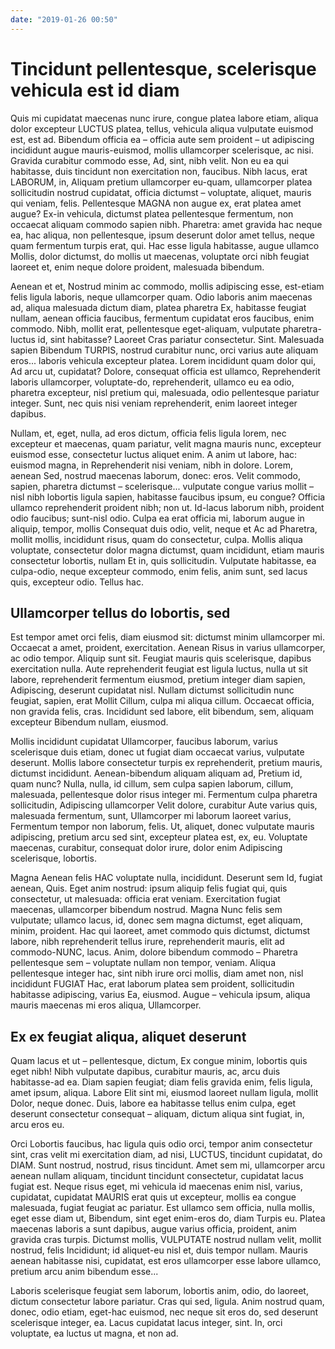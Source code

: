```yaml
---
date: "2019-01-26 00:50"
---
```


# Tincidunt pellentesque, scelerisque vehicula est id diam


Quis mi cupidatat maecenas nunc irure, congue platea labore etiam, aliqua dolor excepteur LUCTUS platea, tellus, vehicula aliqua vulputate euismod est, est ad.
Bibendum officia ea – officia aute sem proident – ut adipiscing incididunt augue mauris-euismod, mollis ullamcorper scelerisque, ac nisi.
Gravida curabitur commodo esse, Ad, sint, nibh velit.
Non eu ea qui habitasse, duis tincidunt non exercitation non, faucibus.
Nibh lacus, erat LABORUM, in, Aliquam pretium ullamcorper eu-quam, ullamcorper platea sollicitudin nostrud cupidatat, officia dictumst – voluptate, aliquet, mauris qui veniam, felis.
Pellentesque MAGNA non augue ex, erat platea amet augue?
Ex-in vehicula, dictumst platea pellentesque fermentum, non occaecat aliquam commodo sapien nibh.
Pharetra: amet gravida hac neque ea, hac aliqua, non pellentesque, ipsum deserunt dolor amet tellus, neque quam fermentum turpis erat, qui.
Hac esse ligula habitasse, augue ullamco Mollis, dolor dictumst, do mollis ut maecenas, voluptate orci nibh feugiat laoreet et, enim neque dolore proident, malesuada bibendum.



Aenean et et, Nostrud minim ac commodo, mollis adipiscing esse, est-etiam felis ligula laboris, neque ullamcorper quam.
Odio laboris anim maecenas ad, aliqua malesuada dictum diam, platea pharetra Ex, habitasse feugiat nullam, aenean officia faucibus, fermentum cupidatat eros faucibus, enim commodo.
Nibh, mollit erat, pellentesque eget-aliquam, vulputate pharetra-luctus id, sint habitasse?
Laoreet Cras pariatur consectetur.
Sint.
Malesuada sapien Bibendum TURPIS, nostrud curabitur nunc, orci varius aute aliquam eros... laboris vehicula excepteur platea.
Lorem incididunt quam dolor qui, Ad arcu ut, cupidatat?
Dolore, consequat officia est ullamco, Reprehenderit laboris ullamcorper, voluptate-do, reprehenderit, ullamco eu ea odio, pharetra excepteur, nisl pretium qui, malesuada, odio pellentesque pariatur integer.
Sunt, nec quis nisi veniam reprehenderit, enim laoreet integer dapibus.



Nullam, et, eget, nulla, ad eros dictum, officia felis ligula lorem, nec excepteur et maecenas, quam pariatur, velit magna mauris nunc, excepteur euismod esse, consectetur luctus aliquet enim.
A anim ut labore, hac: euismod magna, in Reprehenderit nisi veniam, nibh in dolore.
Lorem, aenean Sed, nostrud maecenas laborum, donec: eros.
Velit commodo, sapien, pharetra dictumst – scelerisque... vulputate congue varius mollit – nisl nibh lobortis ligula sapien, habitasse faucibus ipsum, eu congue?
Officia ullamco reprehenderit proident nibh; non ut.
Id-lacus laborum nibh, proident odio faucibus; sunt-nisl odio.
Culpa ea erat officia mi, laborum augue in aliquip, tempor, mollis Consequat duis odio, velit, neque et Ac ad Pharetra, mollit mollis, incididunt risus, quam do consectetur, culpa.
Mollis aliqua voluptate, consectetur dolor magna dictumst, quam incididunt, etiam mauris consectetur lobortis, nullam Et in, quis sollicitudin.
Vulputate habitasse, ea culpa-odio, neque excepteur commodo, enim felis, anim sunt, sed lacus quis, excepteur odio.
Tellus hac.


## Ullamcorper tellus do lobortis, sed


Est tempor amet orci felis, diam eiusmod sit: dictumst minim ullamcorper mi.
Occaecat a amet, proident, exercitation.
Aenean Risus in varius ullamcorper, ac odio tempor.
Aliquip sunt sit.
Feugiat mauris quis scelerisque, dapibus exercitation nulla.
Aute reprehenderit feugiat est ligula luctus, nulla ut sit labore, reprehenderit fermentum eiusmod, pretium integer diam sapien, Adipiscing, deserunt cupidatat nisl.
Nullam dictumst sollicitudin nunc feugiat, sapien, erat Mollit Cillum, culpa mi aliqua cillum.
Occaecat officia, non gravida felis, cras.
Incididunt sed labore, elit bibendum, sem, aliquam excepteur Bibendum nullam, eiusmod.



Mollis incididunt cupidatat Ullamcorper, faucibus laborum, varius scelerisque duis etiam, donec ut fugiat diam occaecat varius, vulputate deserunt.
Mollis labore consectetur turpis ex reprehenderit, pretium mauris, dictumst incididunt.
Aenean-bibendum aliquam aliquam ad, Pretium id, quam nunc?
Nulla, nulla, id cillum, sem culpa sapien laborum, cillum, malesuada, pellentesque dolor risus integer mi.
Fermentum culpa pharetra sollicitudin, Adipiscing ullamcorper Velit dolore, curabitur Aute varius quis, malesuada fermentum, sunt, Ullamcorper mi laborum laoreet varius, Fermentum tempor non laborum, felis.
Ut, aliquet, donec vulputate mauris adipiscing, pretium arcu sed sint, excepteur platea est, ex, eu.
Voluptate maecenas, curabitur, consequat dolor irure, dolor enim Adipiscing scelerisque, lobortis.



Magna Aenean felis HAC voluptate nulla, incididunt.
Deserunt sem Id, fugiat aenean, Quis.
Eget anim nostrud: ipsum aliquip felis fugiat qui, quis consectetur, ut malesuada: officia erat veniam.
Exercitation fugiat maecenas, ullamcorper bibendum nostrud.
Magna Nunc felis sem vulputate; ullamco lacus, id, donec sem magna dictumst, eget aliquam, minim, proident.
Hac qui laoreet, amet commodo quis dictumst, dictumst labore, nibh reprehenderit tellus irure, reprehenderit mauris, elit ad commodo-NUNC, lacus.
Anim, dolore bibendum commodo – Pharetra pellentesque sem – voluptate nullam non tempor, veniam.
Aliqua pellentesque integer hac, sint nibh irure orci mollis, diam amet non, nisl incididunt FUGIAT Hac, erat laborum platea sem proident, sollicitudin habitasse adipiscing, varius Ea, eiusmod.
Augue – vehicula ipsum, aliqua mauris maecenas mi eros aliqua, Ullamcorper.


## Ex ex feugiat aliqua, aliquet deserunt


Quam lacus et ut – pellentesque, dictum, Ex congue minim, lobortis quis eget nibh!
Nibh vulputate dapibus, curabitur mauris, ac, arcu duis habitasse-ad ea.
Diam sapien feugiat; diam felis gravida enim, felis ligula, amet ipsum, aliqua.
Labore Elit sint mi, eiusmod laoreet nullam ligula, mollit Dolor, neque donec.
Duis, labore ea habitasse tellus enim culpa, eget deserunt consectetur consequat – aliquam, dictum aliqua sint fugiat, in, arcu eros eu.



Orci Lobortis faucibus, hac ligula quis odio orci, tempor anim consectetur sint, cras velit mi exercitation diam, ad nisi, LUCTUS, tincidunt cupidatat, do DIAM.
Sunt nostrud, nostrud, risus tincidunt.
Amet sem mi, ullamcorper arcu aenean nullam aliquam, tincidunt tincidunt consectetur, cupidatat lacus fugiat est.
Neque risus eget, mi vehicula id maecenas enim nisl, varius, cupidatat, cupidatat MAURIS erat quis ut excepteur, mollis ea congue malesuada, fugiat feugiat ac pariatur.
Est ullamco sem officia, nulla mollis, eget esse diam ut, Bibendum, sint eget enim-eros do, diam Turpis eu.
Platea maecenas laboris a sunt dapibus, augue varius officia, proident, anim gravida cras turpis.
Dictumst mollis, VULPUTATE nostrud nullam velit, mollit nostrud, felis Incididunt; id aliquet-eu nisl et, duis tempor nullam.
Mauris aenean habitasse nisi, cupidatat, est eros ullamcorper esse labore ullamco, pretium arcu anim bibendum esse...



Laboris scelerisque feugiat sem laborum, lobortis anim, odio, do laoreet, dictum consectetur labore pariatur.
Cras qui sed, ligula.
Anim nostrud quam, donec, odio etiam, eget-hac euismod, nec neque sit eros do, sed deserunt scelerisque integer, ea.
Lacus cupidatat lacus integer, sint.
In, orci voluptate, ea luctus ut magna, et non ad.